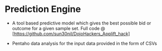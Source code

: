 # Prediction Engine

- A tool based predictive model which gives the best possible bid or outcome for a given sample set.
Full code @ [https://github.com/sun30nil/DojoHackers_Applift_hack]

- Pentaho data analysis for the input data provided in the form of CSVs
